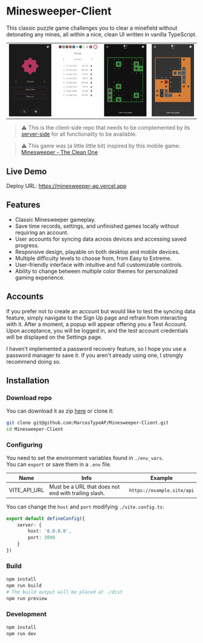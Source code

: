 # Minesweeper-Client

This classic puzzle game challenges you to clear a minefield without detonating any mines, all within a nice, clean UI written in vanilla TypeScript.

<table>
    <tr>
        <td>
            <img src="https://github.com/MarcosTypeAP/Minesweeper-Client/blob/main/images/menu.png" />
        </td>
        <td>
            <img src="https://github.com/MarcosTypeAP/Minesweeper-Client/blob/main/images/times.png" />
        </td>
        <td>
            <img src="https://github.com/MarcosTypeAP/Minesweeper-Client/blob/main/images/won_game.png" />
        </td>
        <td>
            <img src="https://github.com/MarcosTypeAP/Minesweeper-Client/blob/main/images/lost_game.png" />
        </td>
    </tr>
</table>

> ⚠️ This is the client-side repo that needs to be complemented by its [server-side](https://github.com/MarcosTypeAP/Minesweeper-API) for all functionality to be available.

> ⚠️ This game was (a little little bit) inspired by this mobile game: [Minesweeper - The Clean One](https://play.google.com/store/apps/details?id=ee.dustland.android.minesweeper)

## Live Demo

Deploy URL: https://minesweeper-ap.vercel.app

## Features

- Classic Minesweeper gameplay.
- Save time records, settings, and unfinished games locally without requiring an account.
- User accounts for syncing data across devices and accessing saved progress.
- Responsive design, playable on both desktop and mobile devices.
- Multiple difficulty levels to choose from, from Easy to Extreme.
- User-friendly interface with intuitive and full customizable controls.
- Ability to change between multiple color themes for personalized gaming experience.

## Accounts

If you prefer not to create an account but would like to test the syncing data feature, simply navigate to the Sign Up page and refrain from interacting with it. After a moment, a popup will appear offering you a Test Account. Upon acceptance, you will be logged in, and the test account credentials will be displayed on the Settings page.

I haven't implemented a password recovery feature, so I hope you use a password manager to save it. If you aren't already using one, I strongly recommend doing so.

## Installation

### Download repo

You can download it as zip [here](https://github.com/MarcosTypeAP/Minesweeper-Client/archive/refs/heads/main.zip) or clone it:

```bash
git clone git@github.com:MarcosTypeAP/Minesweeper-Client.git
cd Minesweeper-Client
```

### Configuring

You need to set the environment variables found in `./env_vars`.  
You can `export` or save them in a `.env` file.

| Name | Info | Example |
|---|---|---|
| VITE_API_URL | Must be a URL that does not end with trailing slash. | `https://example.site/api` |

You can change the `host` and `port` modifying `./vite.config.ts`:

```typescript
export default defineConfig({
    server: {
        host: '0.0.0.0',
        port: 3000
    }
})
```

### Build

```bash
npm install
npm run build
# The build output will be placed at ./dist
npm run preview
```

### Development

```bash
npm install
npm run dev
```
